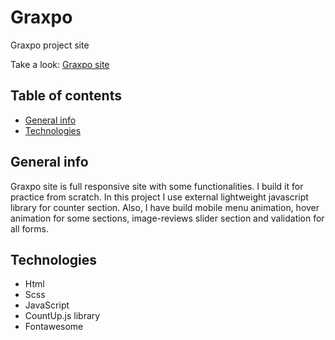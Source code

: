 # Graxpo

Graxpo project site

Take a look: [Graxpo site](https://graxpo-site.netlify.app/)

## Table of contents
* [General info](#general-info)
* [Technologies](#technologies)

## General info

Graxpo site is full responsive site with some functionalities. I build it for practice from scratch. In this project I use external lightweight javascript library for counter section. Also, I have build mobile menu animation, hover animation for some sections, image-reviews slider section and validation for all forms.

## Technologies

* Html
* Scss
* JavaScript
* CountUp.js library
* Fontawesome
